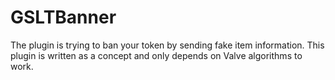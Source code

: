 # GSLTBanner
The plugin is trying to ban your token by sending fake item information. This plugin is written as a concept and only depends on Valve algorithms to work.
